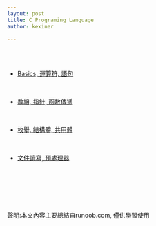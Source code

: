 ```yaml
---
layout: post
title: C Programing Language
author: kexiner

---
```

<br>
<br>

- [Basics, 運算符, 語句](https://kexinerchen.github.io/2020/04/11/c_programing_language01.html)

<br>

- [數組, 指針, 函數傳遞](/_posts/c_language02.md)

<br>

- [枚舉, 結構體, 共用體](https://kexinerchen.github.io/2020/04/11/c_language03.html)

<br>

- [文件讀寫, 預處理器](./2020-04-11-c_programing_language04.md)



<br>
<br>
<br>
<br>
<br>







聲明:本文內容主要總結自runoob.com, 僅供學習使用
<br>
